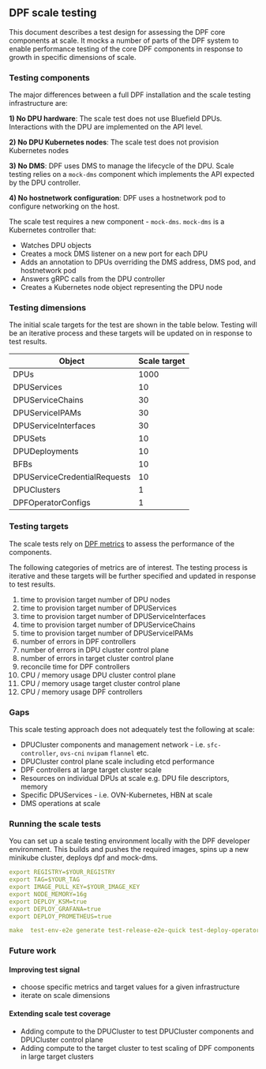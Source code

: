 ## DPF scale testing

This document describes a test design for assessing the DPF core components at scale. It mocks a number of parts of the DPF system to enable performance testing of the core DPF components in response to growth in specific dimensions of scale.

### Testing components

The major differences between a full DPF installation and the scale testing infrastructure are:

**1) No DPU hardware**: The scale test does not use Bluefield DPUs. Interactions with the DPU are implemented on the API level.

**2) No DPU Kubernetes nodes**: The scale test does not provision Kubernetes nodes

**3) No DMS**: DPF uses DMS to manage the lifecycle of the DPU. Scale testing relies on a `mock-dms` component which implements the API expected by the DPU controller.

**4) No hostnetwork configuration**: DPF uses a hostnetwork pod to configure networking on the host.

The scale test requires a new component - `mock-dms`. `mock-dms` is a Kubernetes controller that:
- Watches DPU objects
- Creates a mock DMS listener on a new port for each DPU
- Adds an annotation to DPUs overriding the DMS address, DMS pod, and hostnetwork pod
- Answers gRPC calls from the DPU controller
- Creates a Kubernetes node object representing the DPU node

### Testing dimensions

The initial scale targets for the test are shown in the table below. Testing will be an iterative process and these targets will be updated on in response to test results.

| Object                       | Scale target |
|------------------------------|:-------------|
| DPUs                         | 1000         |
| DPUServices                  | 10           |
| DPUServiceChains             | 30           |
| DPUServiceIPAMs              | 30           |
| DPUServiceInterfaces         | 30           |
| DPUSets                      | 10           |
| DPUDeployments               | 10           |
| BFBs                         | 10           |
| DPUServiceCredentialRequests | 10           |
| DPUClusters                  | 1            |
| DPFOperatorConfigs           | 1            |

### Testing targets
The scale tests rely on [DPF metrics](../operations/observability_guide.md) to assess the performance of the components.

The following categories of metrics are of interest. The testing process is iterative and these targets will be further specified and updated in response to test results.

1. time to provision target number of DPU nodes 
2. time to provision target number of DPUServices
3. time to provision target number of DPUServiceInterfaces
4. time to provision target number of DPUServiceChains
5. time to provision target number of DPUServiceIPAMs
6. number of errors in DPF controllers
7. number of errors in DPU cluster control plane
8. number of errors in target cluster control plane
9. reconcile time for DPF controllers
10. CPU / memory usage DPU cluster control plane
11. CPU / memory usage target cluster control plane
12. CPU / memory usage DPF controllers

### Gaps

This scale testing approach does not adequately test the following at scale:

- DPUCluster components and management network - i.e. `sfc-controller`, `ovs-cni` `nvipam` `flannel` etc.
- DPUCluster control plane scale including etcd performance
- DPF controllers at large target cluster scale
- Resources on individual DPUs at scale e.g. DPU file descriptors, memory
- Specific DPUServices - i.e. OVN-Kubernetes, HBN at scale
- DMS operations at scale


### Running the scale tests

You can set up a scale testing environment locally with the DPF developer environment. This builds and pushes the required images, spins up a new minikube cluster, deploys dpf and mock-dms.
```yaml
export REGISTRY=$YOUR_REGISTRY
export TAG=$YOUR_TAG
export IMAGE_PULL_KEY=$YOUR_IMAGE_KEY
export NODE_MEMORY=16g
export DEPLOY_KSM=true
export DEPLOY_GRAFANA=true
export DEPLOY_PROMETHEUS=true

make  test-env-e2e generate test-release-e2e-quick test-deploy-operator-helm test-release-mock-dms test-deploy-mock-dms
```

### Future work

#### Improving test signal
- choose specific metrics and target values for a given infrastructure
- iterate on scale dimensions

#### Extending scale test coverage
- Adding compute to the DPUCluster to test DPUCluster components and DPUCluster control plane
- Adding compute to the target cluster to test scaling of DPF components in large target clusters
